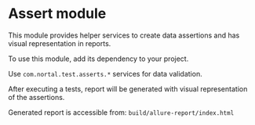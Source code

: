 # Assert module

This module provides helper services to create data assertions and has visual representation in reports.

To use this module, add its dependency to your project.

Use `com.nortal.test.asserts.*` services for data validation.

After executing a tests, report will be generated with visual representation of the assertions.

Generated report is accessible from: `build/allure-report/index.html`